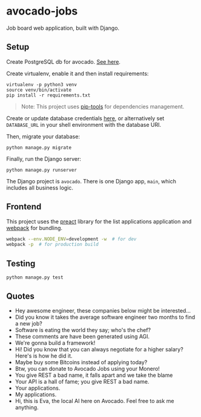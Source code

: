 # avocado-jobs

Job board web application, built with Django.


## Setup

Create PostgreSQL db for avocado. [See here](https://gist.github.com/sirodoht/0666e232e1baf76f76bac43eb2600e2b).

Create virtualenv, enable it and then install requirements:
```
virtualenv -p python3 venv
source venv/bin/activate
pip install -r requirements.txt
```

> Note: This project uses [pip-tools](https://github.com/jazzband/pip-tools) for dependencies management.

Create or update database credentials [here](https://github.com/sirodoht/avocado-jobs/blob/master/avocado/settings.py#L95-L102),
or alternatively set `DATABASE_URL` in your shell environment with the database URI.

Then, migrate your database:
```
python manage.py migrate
```

Finally, run the Django server:
```
python manage.py runserver
```

The Django project is `avocado`. There is one Django app, `main`, which includes
all business logic.


## Frontend

This project uses the [preact](https://github.com/developit/preact) library for the list applications application
and [webpack](https://webpack.js.org/) for bundling.

```sh
webpack --env.NODE_ENV=development -w  # for dev
webpack -p  # for production build
```


## Testing

```
python manage.py test
```


## Quotes

* Hey awesome engineer, these companies below might be interested...
* Did you know it takes the average software engineer two months to find a new job?
* Software is eating the world they say; who's the chef?
* These comments are have been generated using AGI.
* We're gonna build a framework!
* Hi! Did you know that you can always negotiate for a higher salary? Here's is how he did it.
* Maybe buy some Bitcoins instead of applying today?
* Btw, you can donate to Avocado Jobs using your Monero!
* You give REST a bad name, it falls apart and we take the blame
* Your API is a hall of fame; you give REST a bad name.
* Your applications.
* My applications.
* Hi, this is Eva, the local AI here on Avocado. Feel free to ask me anything.
